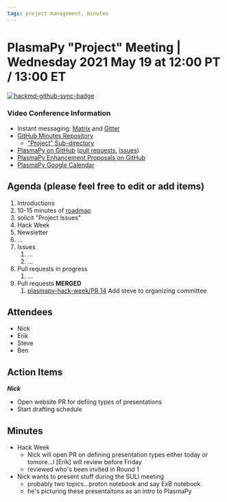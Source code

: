 ```yaml
---
tags: project management, minutes
---
```


# PlasmaPy "Project" Meeting | Wednesday 2021 May 19 at 12:00 PT / 13:00 ET

[![hackmd-github-sync-badge](https://hackmd.io/O5xkc8ueQDSblNKfJANgnQ/badge)](https://hackmd.io/O5xkc8ueQDSblNKfJANgnQ)


### Video Conference Information
* Instant messaging: [Matrix](https://element.im/app/#/room/#plasmapy:openastronomy.org) and [Gitter](https://gitter.im/PlasmaPy/Lobby)
* [GitHub Minutes Repository](https://github.com/PlasmaPy/plasmapy-project/tree/master/minutes)
    * ["Project" Sub-directory](https://github.com/PlasmaPy/plasmapy-project/tree/master/minutes/_project)
* [PlasmaPy on GitHub](https://github.com/PlasmaPy/plasmapy) ([pull requests](https://github.com/PlasmaPy/plasmapy/pulls), [issues](https://github.com/PlasmaPy/plasmapy/issues))
* [PlasmaPy Enhancement Proposals on GitHub](https://github.com/PlasmaPy/PlasmaPy-PLEPs)
* [PlasmaPy Google Calendar](https://calendar.google.com/calendar?cid=bzVsb3ZkcW0zaWxsam00ZTlrMDd2cmw5bWdAZ3JvdXAuY2FsZW5kYXIuZ29vZ2xlLmNvbQ)

## Agenda (please feel free to edit or add items)

1. Introductions
2. 10-15 minutes of [roadmap](https://hackmd.io/@plasmapy)
3. solicit "Project Issues"
4. Hack Week
5. Newsletter
6. ...
7. Issues
    1. ...
    2. ...
8. Pull requests in progress 
    1. ...
9. Pull requests **MERGED**
    1. [plasmapy-hack-week/PR 14](https://github.com/PlasmaPy/plasma-hack-week/pull/14) Add steve to organizing committee

## Attendees

* Nick
* Erik
* Steve
* Ben

## Action Items

***Nick***
* Open website PR for defiing types of presentations
* Start drafting schedule

## Minutes

* Hack Week
    * Nick will open PR on defining presentation types either today or tomore...I [Erik] will review before Friday
    * reviewed who's been invited in Round 1
* Nick wants to present stuff during the SULI meeting
    * probably two topics...proton notebook and say ExB notebook
    * he's picturing these presentaitons as an intro to PlasmaPy
